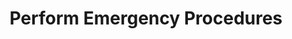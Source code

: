 ---
sidebar_position: 4
title: "Perform Emergency Procedures"
sidebar_label: "Perform Emergency Procedures"
description: "Execute critical recovery actions in Debian platforms - implement emergency protocols, perform urgent repairs, execute crisis management, and handle system emergencies."
keywords:
  - "debian emergency procedures"
  - "emergency protocols"
  - "urgent repairs"
  - "crisis management"
  - "system emergencies"
tags:
  - debian
  - emergency-procedures
  - emergency-protocols
  - urgent-repairs
  - crisis-management
slug: /linux/debian/troubleshooting/recovery-procedures/perform-emergency-procedures
---